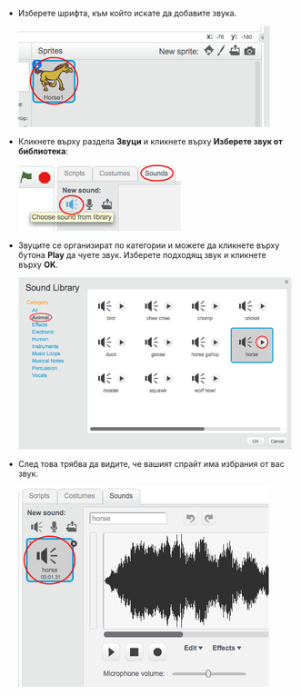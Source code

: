 + Изберете шрифта, към който искате да добавите звука.
    
    ![снимки](images/sprite-select.png)

+ Кликнете върху раздела **Звуци** и кликнете върху **Изберете звук от библиотека**:
    
    ![снимки](images/import-sound.png)

+ Звуците се организират по категории и можете да кликнете върху бутона **Play** да чуете звук. Изберете подходящ звук и кликнете върху **OK**.
    
    ![снимки](images/choose-sound.png)

+ След това трябва да видите, че вашият спрайт има избрания от вас звук.
    
    ![снимки](images/sound-imported.png)